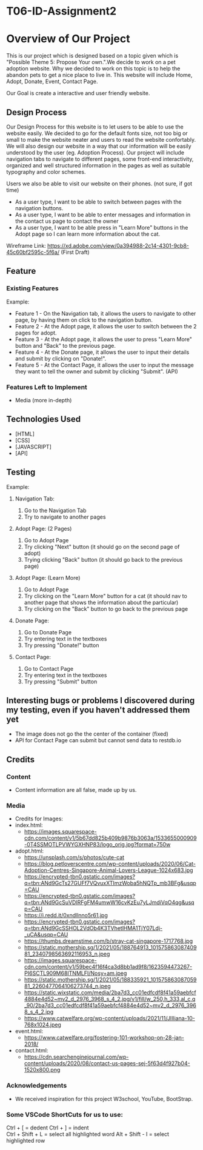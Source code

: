# T06-ID-Assignment2

# Overview of Our Project
This is our project which is designed based on a topic given which is "Possible Theme 5: Propose Your own.".We decide to work on a pet adoption website. Why we decided to work on this topic is to help the abandon pets to get a nice place to live in. This website will include Home, Adopt, Donate, Event, Contact Page.

Our Goal is create a interactive and user friendly website.

## Design Process
Our Design Process for this website is to let users to be able to use the website easily. We decided to go for the default fonts size, not too big or small to make the website neater and users to read the website confortably. We will also design our website in a way that our information will be easily understood by the user (eg. Adoption Process). Our project will include navigation tabs to navigate to different pages, some front-end interactivity, organized and well structured information in the pages as well as suitable typography and color schemes. 

Users we also be able to visit our website on their phones. (not sure, if got time)

- As a user type, I want to be able to switch between pages with the navigation buttons.
- As a user type, I want to be able to enter messages and information in the contact us page to contact the owner
- As a user type, I want to be able press in "Learn More" buttons in the Adopt page so I can learn more 
  information about the cat.

Wireframe Link: https://xd.adobe.com/view/0a394988-2c14-4301-9cb8-45c60bf2595c-5f6a/ (First Draft)

## Feature

### Existing Features
Example:
- Feature 1 - On the Navigation tab, it allows the users to navigate to other page, by having them on click to the
  navigation button.
- Feature 2 - At the Adopt page, it allows the user to switch between the 2 pages for adopt.
- Feature 3 - At the Adopt page, it allows the user to press "Learn More" button and "Back" to the previous page.
- Feature 4 - At the Donate page, it allows the user to input their details and submit by clicking on "Donate!".
- Feature 5 - At the Contact Page, it allows the user to input the message they want to tell the owner and submit
  by clicking "Submit". (API)

### Features Left to Implement
- Media (more in-depth)

## Technologies Used

- [HTML]
- [CSS]
- [JAVASCRIPT]
- [API]


## Testing
Example:
1. Navigation Tab:
    1. Go to the Navigation Tab
    2. Try to navigate to another pages

2. Adopt Page: (2 Pages)
    1. Go to Adopt Page
    2. Try clicking "Next" button
       (it should go on the second page of adopt)
    3. Trying clicking "Back" button 
       (it should go back to the previous page)

3. Adopt Page: (Learn More)
    1. Go to Adopt Page
    2. Try clicking on the "Learn More" button for a cat
       (it should nav to another page that shows the information about the particular)
    3. Try clicking on the "Back" button to go back to the previous page

4. Donate Page:
    1. Go to Donate Page
    2. Try entering text in the textboxes
    3. Try pressing "Donate!" button

5. Contact Page:
    1. Go to Contact Page
    2. Try entering text in the textboxes
    3. Try pressing "Submit" button

## Interesting bugs or problems I discovered during my testing, even if you haven't addressed them yet

- The image does not go the the center of the container (fixed)
- API for Contact Page can submit but cannot send data to restdb.io

## Credits

### Content
- Content information are all false, made up by us.

### Media
- Credits for
  Images:
- index.html:
    - https://images.squarespace-cdn.com/content/v1/5b67dd825b409b9876b3063a/1533655000909-0T4SSMOTLPVWYGXHNP83/logo_orig.jpg?format=750w
- adopt.html:
    - https://unsplash.com/s/photos/cute-cat
    - https://blog.petloverscentre.com/wp-content/uploads/2020/06/Cat-Adoption-Centres-Singapore-Animal-Lovers-League-1024x683.jpg 
    - https://encrypted-tbn0.gstatic.com/images?q=tbn:ANd9GcTs27GUFf7VQvuxXTImzWoba5hNQTp_mb3BFg&usqp=CAU
    - https://encrypted-tbn0.gstatic.com/images?q=tbn:ANd9GcSuVDIRFgFM4umwW16cvKzEu7yLJmdiVqO4qg&usqp=CAU
    - https://i.redd.it/0xndllnno5r61.jpg
    - https://encrypted-tbn0.gstatic.com/images?q=tbn:ANd9GcSSHOL2VdOb4K3TVhetlHMA1TjY07Ldj-_uCA&usqp=CAU
    - https://thumbs.dreamstime.com/b/stray-cat-singapore-1717768.jpg
    - https://static.mothership.sg/1/2021/05/188764913_10157586308740981_2340798563692116953_n.jpeg
    - https://images.squarespace-cdn.com/content/v1/59bec4f16f4ca3d8bb1ad9f8/1623594473267-PI6SCTL909M68ITNMLFI/Nosy+am.jpeg
    - https://static.mothership.sg/1/2021/05/188335921_10157586308705981_2260477064106273744_n.jpeg
    - https://static.wixstatic.com/media/2ba7d3_cc01edfcdf8f41a59aebfcf4884e4d52~mv2_d_2976_3968_s_4_2.jpg/v1/fill/w_250,h_333,al_c,q_90/2ba7d3_cc01edfcdf8f41a59aebfcf4884e4d52~mv2_d_2976_3968_s_4_2.jpg
    - https://www.catwelfare.org/wp-content/uploads/2021/11/JIlliana-10-768x1024.jpeg
- event.html:
    - https://www.catwelfare.org/fostering-101-workshop-on-28-jan-2018/
- contact.html:
    - https://cdn.searchenginejournal.com/wp-content/uploads/2020/08/contact-us-pages-sej-5f63d4f927b04-1520x800.png



### Acknowledgements
- We received inspiration for this project W3school, YouTube, BootStrap.


### Some VSCode ShortCuts for us to use:
Ctrl + [ = dedent
Ctrl + ] = indent  
Ctrl + Shift + L = select all highlighted word
Alt + Shift - I = select highlighted row